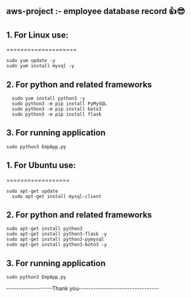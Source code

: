## aws-project :- employee database record 👍😎

## 1. For Linux use:
====================

    sudo yum update -y
    sudo yum install mysql -y

## 2. For python and related frameworks

	  sudo yum install python3 -y
	  sudo python3 -m pip install PyMySQL
	  sudo python3 -m pip install boto3
	  sudo python3 -m pip install flask
	 
## 3. For running application

    sudo python3 EmpApp.py

## 1. For Ubuntu use:
==================

    sudo apt-get update
	  sudo apt-get install mysql-client
      
## 2. For python and related frameworks

    sudo apt-get install python3
    sudo apt-get install python3-flask -y
    sudo apt-get install python3-pymysql
    sudo apt-get install python3-boto3 -y
     
## 3. For running application

    sudo python3 EmpApp.py

-------------------Thank you---------------------------------
